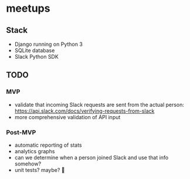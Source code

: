 # meetups

## Stack

- Django running on Python 3
- SQLite database
- Slack Python SDK

## TODO

### MVP

- validate that incoming Slack requests are sent from the actual person: https://api.slack.com/docs/verifying-requests-from-slack
- more comprehensive validation of API input

### Post-MVP

- automatic reporting of stats
- analytics graphs
- can we determine when a person joined Slack and use that info somehow?
- unit tests? maybe? 😬

